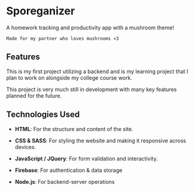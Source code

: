 # Sporeganizer

A homework tracking and productivity app with a mushroom theme!

`Made for my partner who loves mushrooms <3`

## Features

This is my first project utilizing a backend and is my learning project that I plan to work on alongside my college course work.

This project is very much still in development with many key features planned for the future.

## Technologies Used

- **HTML**: For the structure and content of the site.
- **CSS & SASS**: For styling the website and making it responsive across devices.
- **JavaScript / JQuery**: For form validation and interactivity.
- **Firebase**: For authentication & data storage

- **Node.js**: For backend-server operations
